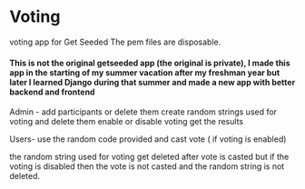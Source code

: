 # Voting
voting app for Get Seeded
The pem files are disposable.

#### This is not the original getseeded app (the original is private), I made this app in the starting of my summer vacation after my freshman year but later I learned Django during that summer and made a new app with better backend and frontend


Admin - 
  add participants or delete them
  create random strings used for voting and delete them
  enable or disable voting
  get the results
  
Users- 
   use the random code provided and cast vote ( if voting is enabled)
   
  

the random string used for voting get deleted after vote is casted but if the voting is disabled then the vote is not casted and the random string is not deleted.

